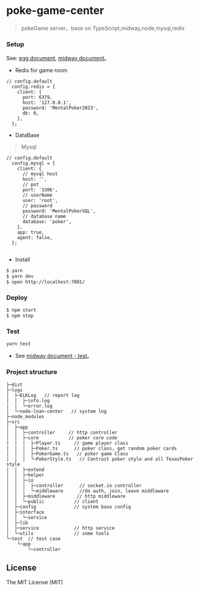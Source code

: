 poke-game-center
================
> pokeGame server，base on TypeScript,midway,node,mysql,redis 

### Setup
See: [egg document][eggjs], [midway document][midway]。

- Redis for game room
```
// config.default
  config.redis = {
    client: {
      port: 6379,
      host: '127.0.0.1',
      password: 'MentalPoker2023',
      db: 0,
    },
  };

```
- DataBase
> Mysql
```
// config.default
  config.mysql = {
    client: {
      // mysql host
      host: '',
      // pot
      port: '3306',
      // userName
      user: 'root',
      // password
      password: 'MentalPokerSQL',
      // database name
      database: 'poker',
    },
    app: true,
    agent: false,
  };


```
- Install
```bash
$ yarn
$ yarn dev
$ open http://localhost:7001/
```

### Deploy

```bash
$ npm start
$ npm stop
```

### Test
```
yarn test

```
- See [midway document - test](https://eggjs.org/zh-cn/core/unittest)。

### Project structure
```
├─dist
├─logs
│  ├─ELKLog   // report log
|  |  ├─info.log
|  |  └─error.log
│  └─node-loan-center   // system log
├─node_modules
├─src
│  ├─app
│  │  ├─controller     // http controller
│  │  ├─core           // poker core code
|  |  |  ├─Player.ts     // game player class
|  |  |  ├─Poker.ts      // poker class, get random poker cards
|  |  |  ├─PokerGame.ts   // poker game Class
│  │  │  └─PokerStyle.ts   // Contrast poker style and all TexasPoker style
│  │  ├─extend
│  │  ├─helper
│  │  ├─io
│  │  │  ├─controller      // socket.io controller
│  │  │  └─middleware      //do auth, join, leave middleware
│  │  ├─middleware        // http middleware
│  │  └─public           // client
│  ├─config              // system base config
│  ├─interface
│  │  └─service
│  ├─lib
│  ├─service             // http service
│  └─utils               // some tools
└─test  // test case
    └─app
        └─controller

```

[midway]: https://midwayjs.org
[git-rules]: https://confluence.sui.work/pages/viewpage.action?pageId=51120607
[eggjs]: https://eggjs.org/zh-cn/

## License
The MIT License (MIT)
